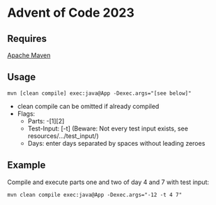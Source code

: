 # Advent of Code 2023

## Requires

[Apache Maven](https://maven.apache.org)

## Usage

```ssh
mvn [clean compile] exec:java@App -Dexec.args="[see below]"
```

- clean compile can be omitted if already compiled
- Flags:
  - Parts: -[1][2]
  - Test-Input: [-t] (Beware: Not every test input exists, see resources/.../test_input/)
  - Days: enter days separated by spaces without leading zeroes


## Example 

Compile and execute parts one and two of day 4 and 7 with test input:

```ssh
mvn clean compile exec:java@App -Dexec.args="-12 -t 4 7"
```
